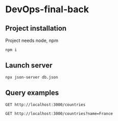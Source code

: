 # DevOps-final-back

## Project installation

Project needs node, npm 


```
npm i
```

## Launch server

```
npx json-server db.json
```


## Query examples

```
GET http://localhost:3000/countries
```

```
GET http://localhost:3000/countries?name=France
```
